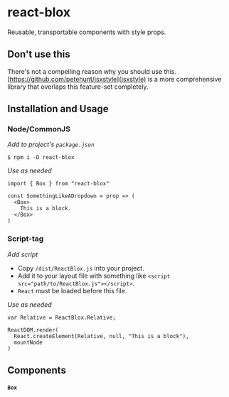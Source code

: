 # react-blox

Reusable, transportable components with style props.

## Don't use this

There's not a compelling reason why you should use this.
[https://github.com/petehunt/jsxstyle](jsxstyle) is a more comprehensive
library that overlaps this feature-set completely.

## Installation and Usage

### Node/CommonJS

*Add to project's `package.json`*
```
$ npm i -D react-blox
```

*Use as needed*
```
import { Box } from "react-blox"

const SomethingLikeADropdown = prop => (
  <Box>
    This is a block.
  </Box>
)
```

### Script-tag

*Add script*
* Copy `/dist/ReactBlox.js` into your project.
* Add it to your layout file with something like `<script
  src="path/to/ReactBlox.js"></script>`.
* `React` must be loaded before this file.

*Use as needed*
```
var Relative = ReactBlox.Relative;

ReactDOM.render(
  React.createElement(Relative, null, "This is a block"),
  mountNode
)
```

## Components

#### `Box`
